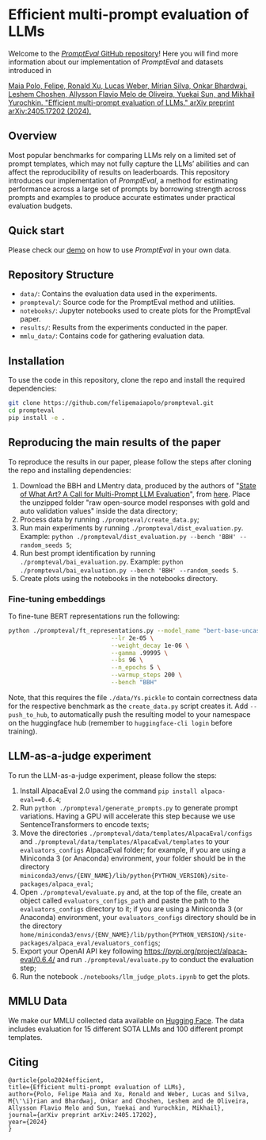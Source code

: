 # Efficient multi-prompt evaluation of LLMs

Welcome to the [*PromptEval* GitHub repository](https://github.com/felipemaiapolo/prompteval)! Here you will find more information about our implementation of *PromptEval* and datasets introduced in

[Maia Polo, Felipe, Ronald Xu, Lucas Weber, Mírian Silva, Onkar Bhardwaj, Leshem Choshen, Allysson Flavio Melo de Oliveira, Yuekai Sun, and Mikhail Yurochkin. "Efficient multi-prompt evaluation of LLMs." arXiv preprint arXiv:2405.17202 (2024).](https://arxiv.org/abs/2405.17202)

## Overview

Most popular benchmarks for comparing LLMs rely on a limited set of prompt templates, which may not fully capture the LLMs’ abilities and can affect the reproducibility of results on leaderboards. This repository introduces our implementation of *PromptEval*, a method for estimating performance across a large set of prompts by borrowing strength across prompts and examples to produce accurate estimates under practical evaluation budgets.

##  Quick start

Please check our [demo](https://github.com/felipemaiapolo/prompteval/blob/main/notebooks/PromptEval_demo.ipynb) on how to use *PromptEval* in your own data.

## Repository Structure

- `data/`: Contains the evaluation data used in the experiments.
- `prompteval/`: Source code for the PromptEval method and utilities.
- `notebooks/`: Jupyter notebooks used to create plots for the PromptEval paper.
- `results/`: Results from the experiments conducted in the paper.
- `mmlu_data/`: Contains code for gathering evaluation data.

## Installation

To use the code in this repository, clone the repo and install the required dependencies:

```bash
git clone https://github.com/felipemaiapolo/prompteval.git
cd prompteval
pip install -e .
```

## Reproducing the main results of the paper

To reproduce the results in our paper, please follow the steps after cloning the repo and installing dependencies:
1. Download the BBH and LMentry data, produced by the authors of "[State of What Art? A Call for Multi-Prompt LLM Evaluation](https://arxiv.org/abs/2401.00595)", from [here](https://www.dropbox.com/scl/fo/y9dd8zbteyf0xrjxdtm3e/h/raw%20open-source%20model%20responses%20with%20gold%20and%20auto%20validation%20values.zip?rlkey=okp52gleuibw72fhe62egr6lp&e=1&dl=0). Place the unzipped folder "raw open-source model responses with gold and auto validation values" inside the data directory;
2. Process data by running ``./prompteval/create_data.py``;
3. Run main experiments by running ``./prompteval/dist_evaluation.py``. Example: ``python ./prompteval/dist_evaluation.py --bench 'BBH' --random_seeds 5``;
4. Run best prompt identification by running ``./prompteval/bai_evaluation.py``. Example: ``python ./prompteval/bai_evaluation.py --bench 'BBH' --random_seeds 5``.
5. Create plots using the notebooks in the notebooks directory.

### Fine-tuning embeddings

To fine-tune BERT representations run the following:

```bash
python ./prompteval/ft_representations.py --model_name "bert-base-uncased" \
                             --lr 2e-05 \
                             --weight_decay 1e-06 \
                             --gamma .99995 \
                             --bs 96 \
                             --n_epochs 5 \
                             --warmup_steps 200 \
                             --bench "BBH" 
```
Note, that this requires the file `./data/Ys.pickle` to contain correctness data for the respective benchmark as the `create_data.py` script creates it. Add `--push_to_hub`, to automatically push the resulting model to your namespace on the huggingface hub (remember to `huggingface-cli login` before training).

## LLM-as-a-judge experiment
To run the LLM-as-a-judge experiment, please follow the steps:
1. Install AlpacaEval 2.0 using the command `pip install alpaca-eval==0.6.4`;
2. Run ``python ./prompteval/generate_prompts.py`` to generate prompt variations. Having a GPU will accelerate this step because we use SentenceTransformers to encode texts;
3. Move the directories `./prompteval/data/templates/AlpacaEval/configs` and `./prompteval/data/templates/AlpacaEval/templates` to your `evaluators_configs` AlpacaEval folder; for example, if you are using a Miniconda 3 (or Anaconda) environment, your folder should be in the directory `miniconda3/envs/{ENV_NAME}/lib/python{PYTHON_VERSION}/site-packages/alpaca_eval`;
4. Open `./prompteval/evaluate.py` and, at the top of the file, create an object called `evaluators_configs_path` and paste the path to the `evaluators_configs` directory to it; if you are using a Miniconda 3 (or Anaconda) environment, your `evaluators_configs` directory should be in the directory `home/miniconda3/envs/{ENV_NAME}/lib/python{PYTHON_VERSION}/site-packages/alpaca_eval/evaluators_configs`;
5. Export your OpenAI API key following https://pypi.org/project/alpaca-eval/0.6.4/ and run `./prompteval/evaluate.py` to conduct the evaluation step;
6. Run the notebook `./notebooks/llm_judge_plots.ipynb` to get the plots.

## MMLU Data

We make our MMLU collected data available on [Hugging Face](https://huggingface.co/PromptEval). The data includes evaluation for 15 different SOTA LLMs and 100 different prompt templates.

## Citing

    @article{polo2024efficient,
    title={Efficient multi-prompt evaluation of LLMs},
    author={Polo, Felipe Maia and Xu, Ronald and Weber, Lucas and Silva, M{\'\i}rian and Bhardwaj, Onkar and Choshen, Leshem and de Oliveira, Allysson Flavio Melo and Sun, Yuekai and Yurochkin, Mikhail},
    journal={arXiv preprint arXiv:2405.17202},
    year={2024}
    }
